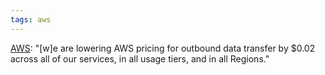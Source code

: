 ```yaml
---
tags: aws
---
```


[AWS](/wiki/AWS): "\[w\]e are lowering AWS pricing for outbound data transfer by $0.02 across all of our services, in all usage tiers, and in all Regions."
